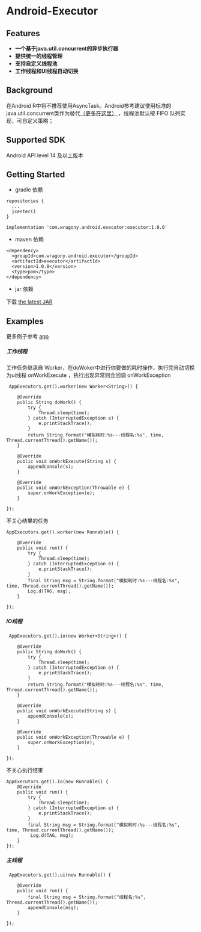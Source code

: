 # Android-Executor

## Features

- **一个基于java.util.concurrent的异步执行器**
- **提供统一的线程管理**
- **支持自定义线程池**
- **工作线程和UI线程自动切换**


## Background

在Android R中将不推荐使用AsyncTask。Android参考建议使用标准的java.util.concurrent类作为替代[（更多在这里） ](https://developer.android.com/reference/android/os/AsyncTask) ，线程池默认按 FIFO 队列实现，可自定义策略；

## Supported SDK

Android API level 14 及以上版本

## Getting Started

- gradle 依赖

```
repositories {
  ...
  jcenter()
}

implementation 'com.wragony.android.executor:executor:1.0.0'
```

- maven 依赖


```
<dependency>
  <groupId>com.wragony.android.executor</groupId>
  <artifactId>executor</artifactId>
  <version>1.0.0</version>
  <type>pom</type>
</dependency>
```


- jar 依赖


下载 [the latest JAR](./jars) 


## Examples

更多例子参考 [app](./app/src/main/java/com/wragony/app/executor/MainActivity.java) 

##### 工作线程

工作任务继承自 Worker，在doWoker中进行你要做的耗时操作，执行完自动切换为ui线程 onWorkExecute ，执行出现异常则会回调 onWorkException

```
 AppExecutors.get().worker(new Worker<String>() {
 
    @Override
    public String doWork() {
        try {
            Thread.sleep(time);
        } catch (InterruptedException e) {
            e.printStackTrace();
        }
        return String.format("模拟耗时:%s---线程名:%s", time, Thread.currentThread().getName());
    }

    @Override
    public void onWorkExecute(String s) {
        appendConsole(s);
    }

    @Override
    public void onWorkException(Throwable e) {
        super.onWorkException(e);
    }
    
});
```

不关心结果的任务


```
AppExecutors.get().worker(new Runnable() {
   
    @Override
    public void run() {
        try {
            Thread.sleep(time);
        } catch (InterruptedException e) {
            e.printStackTrace();
        }
        final String msg = String.format("模拟耗时:%s---线程名:%s", time, Thread.currentThread().getName());
        Log.d(TAG, msg);
    }
    
});
```


##### IO线程


```
 AppExecutors.get().io(new Worker<String>() {
    
    @Override
    public String doWork() {
        try {
            Thread.sleep(time);
        } catch (InterruptedException e) {
            e.printStackTrace();
        }
        return String.format("模拟耗时:%s---线程名:%s", time, Thread.currentThread().getName());
    }

    @Override
    public void onWorkExecute(String s) {
        appendConsole(s);
    }

    @Override
    public void onWorkException(Throwable e) {
        super.onWorkException(e);
    }
    
});

```

不关心执行结果

```
AppExecutors.get().io(new Runnable() {
    @Override
    public void run() {
        try {
            Thread.sleep(time);
        } catch (InterruptedException e) {
            e.printStackTrace();
        }
        final String msg = String.format("模拟耗时:%s---线程名:%s", time, Thread.currentThread().getName());
         Log.d(TAG, msg);
    }
});
```


##### 主线程


```
 AppExecutors.get().ui(new Runnable() {
    
    @Override
    public void run() {
        final String msg = String.format("线程名:%s", Thread.currentThread().getName());
        appendConsole(msg);
    }
    
});
```
